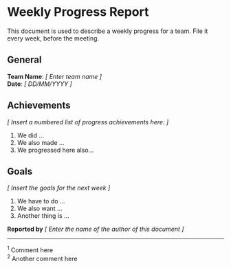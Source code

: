 # Weekly Progress Report

This document is used to describe a weekly progress for a team. File it every week, before the meeting.

## General

**Team Name**: _[ Enter team name ]_
<br/>
**Date**: _[ DD/MM/YYYY ]_

## Achievements

_[ Insert a numbered list of progress achievements here: ]_

1. We did ...
2. We also made ...
3. We progressed here also...

## Goals
_[ Insert the goals for the next week ]_

1. We have to do ...
2. We also want ...
3. Another thing is ...

**Reported by** _[ Enter the name of the author of this document ]_ 

<hr>

<sup>1</sup> Comment here
<br/>
<sup>2</sup> Another comment here